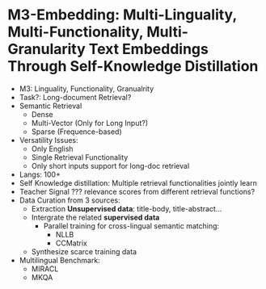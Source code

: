 # M3-Embedding: Multi-Linguality, Multi-Functionality, Multi-Granularity Text Embeddings Through Self-Knowledge Distillation

- M3: Linguality, Functionality, Granualrity
- Task?: Long-document Retrieval?
- Semantic Retrieval
    - Dense
    - Multi-Vector (Only for Long Input?)
    - Sparse (Frequence-based)
- Versatility Issues:
    - Only English
    - Single Retrieval Functionality
    - Only short inputs support for long-doc retrieval
- Langs: 100+
- Self Knowledge distillation: Multiple retrieval functionalities jointly learn
- Teacher Signal ??? relevance scores from different retrieval functions?
- Data Curation from 3 sources:
    - Extraction **Unsupervised data**: title-body, title-abstract...
    - Intergrate the related **supervised data**
        - Parallel training for cross-lingual semantic matching:
            - NLLB
            - CCMatrix
    - Synthesize scarce training data
- Multilingual Benchmark:
    - MIRACL
    - MKQA




